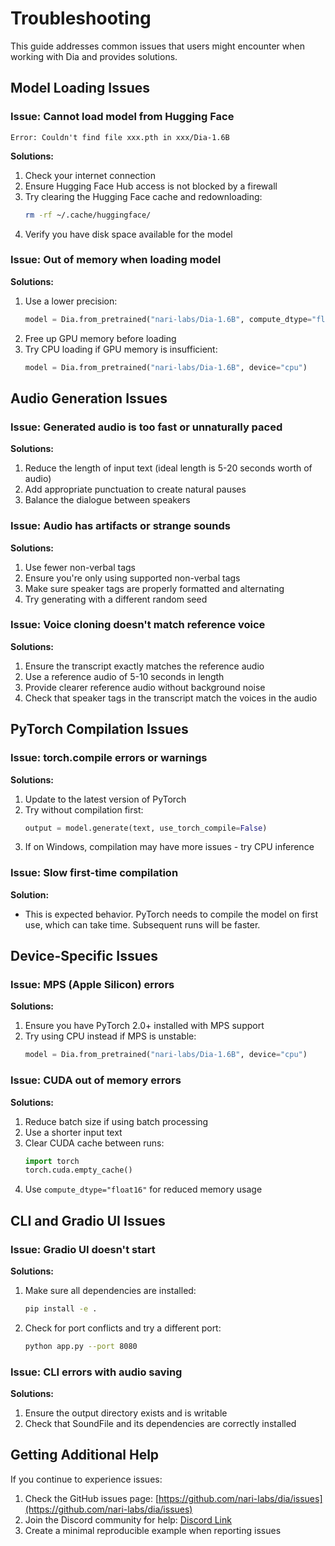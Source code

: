 # Troubleshooting

This guide addresses common issues that users might encounter when working with Dia and provides solutions.

## Model Loading Issues

### Issue: Cannot load model from Hugging Face
```
Error: Couldn't find file xxx.pth in xxx/Dia-1.6B
```

**Solutions:**
1. Check your internet connection
2. Ensure Hugging Face Hub access is not blocked by a firewall
3. Try clearing the Hugging Face cache and redownloading:
   ```bash
   rm -rf ~/.cache/huggingface/
   ```
4. Verify you have disk space available for the model

### Issue: Out of memory when loading model

**Solutions:**
1. Use a lower precision:
   ```python
   model = Dia.from_pretrained("nari-labs/Dia-1.6B", compute_dtype="float16")
   ```
2. Free up GPU memory before loading
3. Try CPU loading if GPU memory is insufficient:
   ```python
   model = Dia.from_pretrained("nari-labs/Dia-1.6B", device="cpu")
   ```

## Audio Generation Issues

### Issue: Generated audio is too fast or unnaturally paced

**Solutions:**
1. Reduce the length of input text (ideal length is 5-20 seconds worth of audio)
2. Add appropriate punctuation to create natural pauses
3. Balance the dialogue between speakers

### Issue: Audio has artifacts or strange sounds

**Solutions:**
1. Use fewer non-verbal tags
2. Ensure you're only using supported non-verbal tags
3. Make sure speaker tags are properly formatted and alternating
4. Try generating with a different random seed

### Issue: Voice cloning doesn't match reference voice

**Solutions:**
1. Ensure the transcript exactly matches the reference audio
2. Use a reference audio of 5-10 seconds in length
3. Provide clearer reference audio without background noise
4. Check that speaker tags in the transcript match the voices in the audio

## PyTorch Compilation Issues

### Issue: torch.compile errors or warnings

**Solutions:**
1. Update to the latest version of PyTorch
2. Try without compilation first:
   ```python
   output = model.generate(text, use_torch_compile=False)
   ```
3. If on Windows, compilation may have more issues - try CPU inference

### Issue: Slow first-time compilation

**Solution:**
- This is expected behavior. PyTorch needs to compile the model on first use, which can take time. Subsequent runs will be faster.

## Device-Specific Issues

### Issue: MPS (Apple Silicon) errors

**Solutions:**
1. Ensure you have PyTorch 2.0+ installed with MPS support
2. Try using CPU instead if MPS is unstable:
   ```python
   model = Dia.from_pretrained("nari-labs/Dia-1.6B", device="cpu")
   ```

### Issue: CUDA out of memory errors

**Solutions:**
1. Reduce batch size if using batch processing
2. Use a shorter input text
3. Clear CUDA cache between runs:
   ```python
   import torch
   torch.cuda.empty_cache()
   ```
4. Use `compute_dtype="float16"` for reduced memory usage

## CLI and Gradio UI Issues

### Issue: Gradio UI doesn't start

**Solutions:**
1. Make sure all dependencies are installed:
   ```bash
   pip install -e .
   ```
2. Check for port conflicts and try a different port:
   ```bash
   python app.py --port 8080
   ```

### Issue: CLI errors with audio saving

**Solutions:**
1. Ensure the output directory exists and is writable
2. Check that SoundFile and its dependencies are correctly installed

## Getting Additional Help

If you continue to experience issues:

1. Check the GitHub issues page: [https://github.com/nari-labs/dia/issues](https://github.com/nari-labs/dia/issues)
2. Join the Discord community for help: [Discord Link](https://discord.gg/gcMTW7XA)
3. Create a minimal reproducible example when reporting issues
